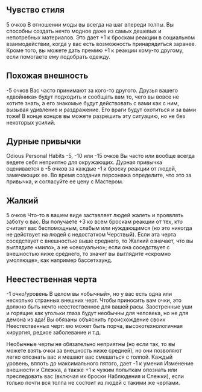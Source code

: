 ## Чувство стиля
5 очков
В отношении моды вы всегда на шаг впереди толпы. Вы способны создать нечто модное даже из самых дешевых и непотребных материалов. Это дает +1 к броскам реакции в социальном взаимодействии, когда у вас есть возможность принарядиться заранее. Кроме того, вы можете дать премию +1 к реакции кому-то другому, если помогаете ему подобрать одежду.

## Похожая внешность
-5 очков
Вас часто принимают за кого-то другого. Друзья вашего «двойника» будут подходить и сообщать вам то, чего вы вовсе не хотите знать, а его знакомые будут действовать с вами как с ним, вызывая удивление и раздражение. Его враги будут охотиться и за вами тоже! В конце концов вы можете разрешить эту ситуацию, но не без некоторых усилий.

## Дурные привычки
Odious Personal Habits
-5, -10 или -15 очков
Вы часто или вообще всегда ведете себя неприятно для окружающих. Дурная привычка оценивается в -5 очков за каждые -1 к броску реакции от людей, замечающих ее. Во время создания персонажа определите, что это за привычка, и согласуйте ее цену с Мастером.

## Жалкий
5 очков
Что-то в вашем виде заставляет людей жалеть и проявлять заботу о вас. Вы получаете +3 ко всем броскам реакции от тех, кто считает вас беспомощным, слабым или нуждающимся (но это никогда не действует на людей с недостатком Черствый). Если эта черта соседствует с внешностью выше среднего, то Жалкий означает, что вы выглядите «мило», а не «сексуально»; если она соседствует с внешностью ниже среднего, то значит вы выглядите «скромно умоляюще», как например бассетхаунд.

## Неестественная черта
-1 очко/уровень
В целом вы «обычный», но у вас есть одна или несколько странных внешних черт. Чтобы
приносить вам очки, это должно быть нечто неестественное для вашей расы. Заостренные уши и горящие как угольки глаза будут необычны для человека, но не для демона из ада! Вы обязаны объяснить происхождение своих Неестественных черт: ею может быть порча, высокотехнологичная хирургия, редкое заболевание и т.д.

Необычные черты не обязательно неприятны (но если так, то вы можете взять очки за внешность ниже средней), но они позволяют легко опознать вас и мешают вас
смешаться с толпой. Каждый уровень, вплоть до максимального пятого, дает -1 к умения Изменение внешности и Слежка, а также +1 к чужим попыткам опознать или преследовать вас (включая их броски Наблюдения и Слежки), если только почти вся толпа не состоит из людей с такими же чертами.

